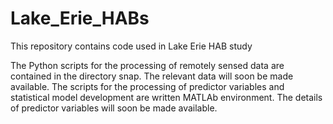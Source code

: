 # Lake_Erie_HABs
This repository contains code used in Lake Erie HAB study

The Python scripts for the processing of remotely sensed data are contained in the directory snap. The relevant data will soon be made available.
The scripts for the processing of predictor variables and statistical model development are written MATLAb environment. The details of predictor variables will soon be made available.
